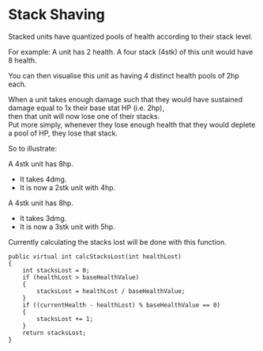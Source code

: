 # Stack Shaving
Stacked units have quantized pools of health according to their stack level.

For example:
A unit has 2 health.
A four stack (4stk) of this unit would have 8 health.

You can then visualise this unit as having 4 distinct health pools of 2hp each.

When a unit takes enough damage such that they would have sustained damage equal to 1x their base stat HP (i.e. 2hp),\
then that unit will now lose one of their stacks.\
Put more simply, whenever they lose enough health that they would deplete a pool of HP, they lose that stack.

So to illustrate:

A 4stk unit has 8hp.
* It takes 4dmg.
* It is now a 2stk unit with 4hp.

A 4stk unit has 8hp.
* It takes 3dmg.
* It is now a 3stk unit with 5hp.

Currently calculating the stacks lost will be done with this function.
```
public virtual int calcStacksLost(int healthLost)
{
    int stacksLost = 0;
    if (healthLost > baseHealthValue)
    {
        stacksLost = healthLost / baseHealthValue;
    }
    if ((currentHealth - healthLost) % baseHealthValue == 0)
    {
        stacksLost += 1;
    }
    return stacksLost;
}
```